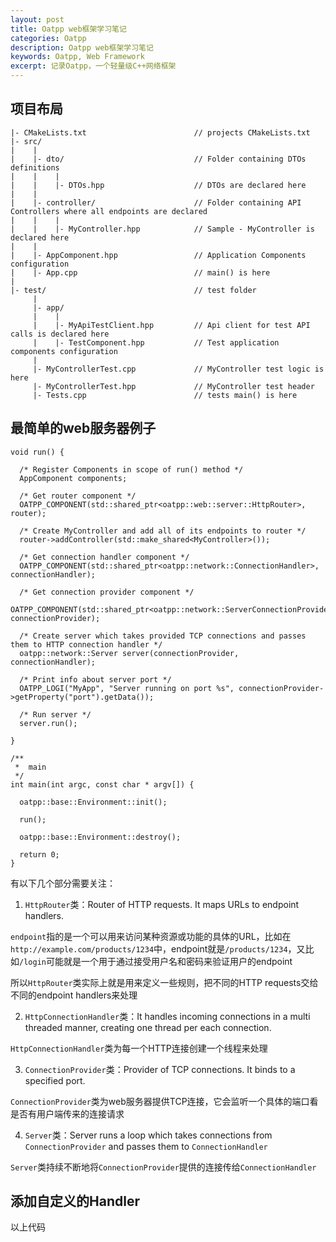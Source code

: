 ```yaml
---
layout: post
title: Oatpp web框架学习笔记
categories: Oatpp
description: Oatpp web框架学习笔记
keywords: Oatpp, Web Framework
excerpt: 记录Oatpp，一个轻量级C++网络框架
---
```


## 项目布局
```
|- CMakeLists.txt                        // projects CMakeLists.txt
|- src/
|    |
|    |- dto/                             // Folder containing DTOs definitions
|    |    |
|    |    |- DTOs.hpp                    // DTOs are declared here
|    |     
|    |- controller/                      // Folder containing API Controllers where all endpoints are declared
|    |    |
|    |    |- MyController.hpp            // Sample - MyController is declared here
|    |     
|    |- AppComponent.hpp                 // Application Components configuration 
|    |- App.cpp                          // main() is here
|
|- test/                                 // test folder
     |
     |- app/
     |    |
     |    |- MyApiTestClient.hpp         // Api client for test API calls is declared here
     |    |- TestComponent.hpp           // Test application components configuration
     |                                   
     |- MyControllerTest.cpp             // MyController test logic is here
     |- MyControllerTest.hpp             // MyController test header
     |- Tests.cpp                        // tests main() is here
```

## 最简单的web服务器例子
```
void run() {

  /* Register Components in scope of run() method */
  AppComponent components;

  /* Get router component */
  OATPP_COMPONENT(std::shared_ptr<oatpp::web::server::HttpRouter>, router);

  /* Create MyController and add all of its endpoints to router */
  router->addController(std::make_shared<MyController>());

  /* Get connection handler component */
  OATPP_COMPONENT(std::shared_ptr<oatpp::network::ConnectionHandler>, connectionHandler);

  /* Get connection provider component */
  OATPP_COMPONENT(std::shared_ptr<oatpp::network::ServerConnectionProvider>, connectionProvider);

  /* Create server which takes provided TCP connections and passes them to HTTP connection handler */
  oatpp::network::Server server(connectionProvider, connectionHandler);

  /* Print info about server port */
  OATPP_LOGI("MyApp", "Server running on port %s", connectionProvider->getProperty("port").getData());

  /* Run server */
  server.run();
  
}

/**
 *  main
 */
int main(int argc, const char * argv[]) {

  oatpp::base::Environment::init();

  run();
  
  oatpp::base::Environment::destroy();
  
  return 0;
}
```

有以下几个部分需要关注：

1. `HttpRouter`类：Router of HTTP requests. It maps URLs to endpoint handlers. 

`endpoint`指的是一个可以用来访问某种资源或功能的具体的URL，比如在`http://example.com/products/1234`中，endpoint就是`/products/1234`，又比如`/login`可能就是一个用于通过接受用户名和密码来验证用户的endpoint

所以`HttpRouter`类实际上就是用来定义一些规则，把不同的HTTP requests交给不同的endpoint handlers来处理

2. `HttpConnectionHandler`类：It handles incoming connections in a multi threaded manner, creating one thread per each connection.

`HttpConnectionHandler`类为每一个HTTP连接创建一个线程来处理

3. `ConnectionProvider`类：Provider of TCP connections. It binds to a specified port.

`ConnectionProvider`类为web服务器提供TCP连接，它会监听一个具体的端口看是否有用户端传来的连接请求

4. `Server`类：Server runs a loop which takes connections from `ConnectionProvider` and passes them to `ConnectionHandler`

`Server`类持续不断地将`ConnectionProvider`提供的连接传给`ConnectionHandler`

## 添加自定义的Handler
以上代码